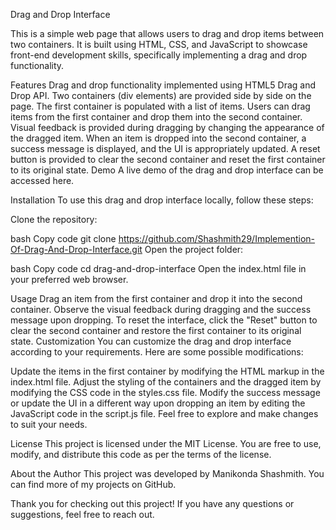 Drag and Drop Interface

This is a simple web page that allows users to drag and drop items between two containers. It is built using HTML, CSS, and JavaScript to showcase front-end development skills, specifically implementing a drag and drop functionality.

Features
Drag and drop functionality implemented using HTML5 Drag and Drop API.
Two containers (div elements) are provided side by side on the page.
The first container is populated with a list of items.
Users can drag items from the first container and drop them into the second container.
Visual feedback is provided during dragging by changing the appearance of the dragged item.
When an item is dropped into the second container, a success message is displayed, and the UI is appropriately updated.
A reset button is provided to clear the second container and reset the first container to its original state.
Demo
A live demo of the drag and drop interface can be accessed here.

Installation
To use this drag and drop interface locally, follow these steps:

Clone the repository:

bash
Copy code
git clone https://github.com/Shashmith29/Implemention-Of-Drag-And-Drop-Interface.git
Open the project folder:

bash
Copy code
cd drag-and-drop-interface
Open the index.html file in your preferred web browser.

Usage
Drag an item from the first container and drop it into the second container.
Observe the visual feedback during dragging and the success message upon dropping.
To reset the interface, click the "Reset" button to clear the second container and restore the first container to its original state.
Customization
You can customize the drag and drop interface according to your requirements. Here are some possible modifications:

Update the items in the first container by modifying the HTML markup in the index.html file.
Adjust the styling of the containers and the dragged item by modifying the CSS code in the styles.css file.
Modify the success message or update the UI in a different way upon dropping an item by editing the JavaScript code in the script.js file.
Feel free to explore and make changes to suit your needs.

License
This project is licensed under the MIT License. You are free to use, modify, and distribute this code as per the terms of the license.

About the Author
This project was developed by Manikonda Shashmith. You can find more of my projects on GitHub.

Thank you for checking out this project! If you have any questions or suggestions, feel free to reach out.
